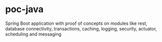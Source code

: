# poc-java
Spring Boot application with proof of concepts on modules like rest, database connectivity, transactions, caching, logging, security, actuator, scheduling and messaging 
